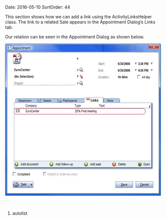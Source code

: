 Date: 2016-05-10
SortOrder: 44

This section shows how we can add a link using the ActivityLinksHelper class. The link to a related Sale appears in the Appointment Dialog’s Links tab.

Our relation can be seen in the Appointment Dialog as shown below.

<img src="../How%20to%20add%20a%20related%20sale%20to%20an%20appointment_files/image001.jpg" width="604" height="492" />

 

1. autolist
